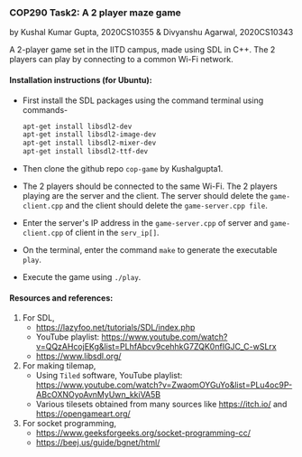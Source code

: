 ### COP290 Task2: A 2 player maze game

by Kushal Kumar Gupta, 2020CS10355
& Divyanshu Agarwal, 2020CS10343

A 2-player game set in the IITD campus, made using SDL in C++. The 2 players can play by  connecting to a common Wi-Fi network.

#### Installation instructions (for Ubuntu):

- First install the SDL packages using the command terminal using commands-

  ```bash
  apt-get install libsdl2-dev
  apt-get install libsdl2-image-dev
  apt-get install libsdl2-mixer-dev
  apt-get install libsdl2-ttf-dev
  ```

- Then clone the github repo `cop-game` by Kushalgupta1.

- The 2 players should be connected to the same Wi-Fi. The 2 players playing are the server and  the client. The server should delete the `game-client.cpp` and the client should delete the `game-server.cpp file`.

- Enter the server's IP address in the `game-server.cpp` of server and `game-client.cpp` of client in the `serv_ip[]`.

- On the terminal, enter the command `make` to generate the executable `play`.

- Execute the game using `./play`.



#### Resources and references:

1. For SDL,
   - https://lazyfoo.net/tutorials/SDL/index.php
   - YouTube playlist: https://www.youtube.com/watch?v=QQzAHcojEKg&list=PLhfAbcv9cehhkG7ZQK0nfIGJC_C-wSLrx
   - https://www.libsdl.org/
2. For making tilemap,
   - Using `Tiled` software, YouTube playlist: https://www.youtube.com/watch?v=ZwaomOYGuYo&list=PLu4oc9P-ABcOXNOyoAvnMyUwn_kkiVA5B
   - Various tilesets obtained from many sources like https://itch.io/ and https://opengameart.org/
3. For socket programming,
   - https://www.geeksforgeeks.org/socket-programming-cc/
   - https://beej.us/guide/bgnet/html/

